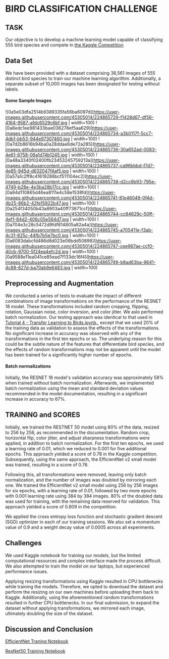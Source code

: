# BIRD CLASSIFICATION CHALLENGE

## TASK

Our objective is to develop a machine learning model capable of classifying 555 bird species and compete in [the Kaggle Competition](https://www.kaggle.com/competitions/birds23wi "Birds Birds Birds Are they real?")

## Data Set

We have been provided with a dataset comprising 38,561 images of 555 distinct bird species to train our machine learning algorithm. Additionally, a separate subset of 10,000 images has been designated for testing without labels.

#### Some Sample Images

![0a5e03dfa2514b9389335fa56ba6097d](https://user-images.githubusercontent.com/45305014/224865729-f1428d67-df56-4164-9587-afdc6529c6bf.jpg | width=100)
![0a6edc1ee981433bae036278ef5aa629](https://user-images.githubusercontent.com/45305014/224865734-a3b0117f-5cc7-4db1-bb53-944e97307460.jpg | width=100)
![0a7d2b8616b94ba0a28ddae6de72a285](https://user-images.githubusercontent.com/45305014/224865736-30a652ad-0083-4e61-8758-06a1d74b1245.jpg | width=100)
![0a48a3340f02400fb23453245759213a](https://user-images.githubusercontent.com/45305014/224865737-ca96bbbd-f7d7-4e85-945d-d632047f4af5.jpg | width=100)
![0a57a1c2ff8c41619288bcf511104ec2](https://user-images.githubusercontent.com/45305014/224865738-d2cc6b93-795e-4749-b28e-4e3ba28b17cc.jpg | width=100)
![0a94d110865d46ea8111e4c58e1538fd](https://user-images.githubusercontent.com/45305014/224865741-81e46049-0f4d-4b25-86b2-42fe15922b47.jpg | width=100)
![0a254f34050b43a8903a40ff73871ccf](https://user-images.githubusercontent.com/45305014/224865744-cc84629c-50ff-4ef1-84d2-406c05e564d7.jpg | width=100)
![0a704e3c28c5472d9fdf814805a82a4a](https://user-images.githubusercontent.com/45305014/224865745-a705411e-f3ab-4c31-825c-44fb7b5e7bc0.jpg | width=100)
![0a6083dabcfd486d8d023e06bdd50898](https://user-images.githubusercontent.com/45305014/224865747-cee967ae-ccf0-40cb-9700-5f24ea4efc2d.jpg | width=100)
![0a9588e11ea041ce85ead7f133dc16f4](https://user-images.githubusercontent.com/45305014/224865749-b8ad63ba-9641-4c88-827d-ba70ab9e6483.jpg | width=100)


## Preprocessing and Augmentation

We conducted a series of tests to evaluate the impact of different combinations of image transformations on the performance of the RESNET 18 model. These transformations included random cropping, flipping, rotation, Gaussian noise, color inversion, and color jitter. We aslo performed batch normalization. Our testing approach was identical to that used in [Tutorial 4 - Transfer Learning to Birds.ipynb.](https://colab.research.google.com/drive/1kHo8VT-onDxbtS3FM77VImG35h_K_Lav?usp=sharing), except that we used 20% of the training data as validation to assess the effects of the transformations. No significant increase in accuracy was observed with any of the transformations in the first ten epochs or so. The underlying reason for this could be the subtle nature of the features that differentiate bird species, and the effects of random transformations may not be apparent until the model has been trained for a significantly higher number of epochs.

#### Batch normalizations

Initially, the RESNET 18 model's validation accuracy was approximately 58% when trained without batch normalization. Afterwards, we implemented batch normalization using the mean and standard deviation values recommended in the model documentation, resulting in a significant increase in accuracy to 67%.


## TRAINING and SCORES

Initially, we trained the RESTNET 50 model using 80% of the data, resized to 256 by 256, as recommended in the documentation. Random crop, horizontal flip, color jitter, and adjust sharpness transformations were applied, in addition to batch normalization. For the first ten epochs, we used a learning rate of 0.01, which we reduced to 0.001 for five additional epochs. This approach yielded a score of 0.78 in the Kaggle competition. Subsequently, using the same approach, the EfficientNet v2 small model was trained, resulting in a score of 0.76.

Following this, all transformations were removed, leaving only batch normalization, and the number of images was doubled by mirroring each one. We trained the EfficientNet v2 small model using 256 by 256 images for six epochs, with a learning rate of 0.01, followed by two more epochs with 0.001 learning rate using 384 by 384 images. 80% of the doubled data was used for training, with the remaining data reserved for validation. This approach yielded a score of 0.809 in the competition.

We applied the cross entropy loss function and stochastic gradient descent (SGD) optimizer in each of our training sessions. We also set a momentum value of 0.9 and a weight decay value of 0.0005 across all experiments.

## Challenges

We used Kaggle notebook for training our models, but the limited computational resources and complex interface made the process difficult. We also attempted to train the model on our laptops, but experienced performance issues.

Applying resizing transformations using Kaggle resulted in CPU bottlenecks while training the models. Therefore, we opted to download the dataset and perform the resizing on our own machines before uploading them back to Kaggle. Additionally, using the aforementioned random transformations resulted in further CPU bottlenecks. In our final submission, to expand the dataset without applying transformations, we mirrored each image, ultimately doubling the size of the dataset.


## Discussion and Conclusion




[EfficientNet Traning Notebook](https://www.kaggle.com/code/zeynelgurbuz/zeynel-efficientnet-v2)

[ResNet50 Training Notebook ](https://www.kaggle.com/code/sayujshahi/seventy8accuracy)

